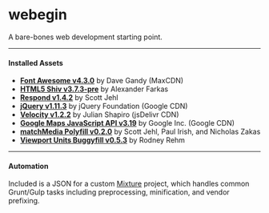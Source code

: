 # webegin
A bare-bones web development starting point.

---

#### Installed Assets
* <a href="http://fontawesome.io/">**Font Awesome v4.3.0**</a> by Dave Gandy (MaxCDN)
* <a href="https://github.com/afarkas/html5shiv">**HTML5 Shiv v3.7.3-pre**</a> by Alexander Farkas
* <a href="https://github.com/scottjehl/Respond">**Respond v1.4.2**</a> by Scott Jehl
* <a href="https://jquery.com/">**jQuery v1.11.3**</a> by jQuery Foundation (Google CDN)
* <a href="http://velocityjs.org/">**Velocity v1.2.2**</a> by Julian Shapiro (jsDelivr CDN)
* <a href="https://developers.google.com/maps/documentation/javascript/">**Google Maps JavaScript API v3.19**</a> by Google Inc. (Google CDN)
* <a href="https://github.com/paulirish/matchMedia.js">**matchMedia Polyfill v0.2.0**</a> by Scott Jehl, Paul Irish, and Nicholas Zakas
* <a href="https://github.com/rodneyrehm/viewport-units-buggyfill">**Viewport Units Buggyfill v0.5.3**</a> by Rodney Rehm

---

#### Automation
Included is a JSON for a custom <a href="http://mixture.io/">Mixture</a> project, which handles common Grunt/Gulp tasks including preprocessing, minification, and vendor prefixing.
